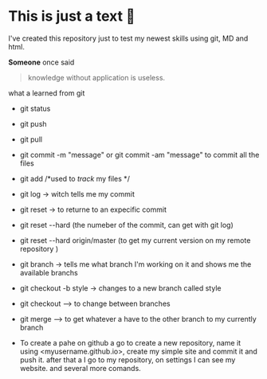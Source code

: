 # This is just a text :clap:

I've created this repository just to test my newest skills using git, MD and html.

**Someone** once said 
>knowledge without application is useless.

what a learned from git

* git status
* git push
* git pull
* git commit -m "message" or git commit -am "message" to commit all the files
* git add <file name>  /*used to _track_ my files */
* git log -> witch tells me my commit
* git reset -> to returne to an expecific commit
* git reset --hard <commit> (the numeber of the commit, can get with git log)
* git reset --hard origin/master (to get my current version on my remote repository )
* git branch -> tells me what branch I'm working on it and shows me the available branchs
* git checkout -b style -> changes to a new branch called style
* git checkout <name of the branch> --> to change between branches
* git merge <branch name> --> to get whatever a have to the other branch to my currently branch
 
* To create a pahe on github a go to create a new repository, name it using <myusername.github.io>, create my simple site and commit it and push it. after that a I go to my repository, on settings I can see my website.
 and several more comands.
